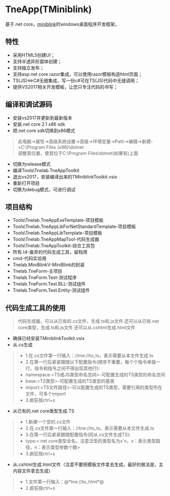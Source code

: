 # TneApp(TMiniblink)
基于.net core，[miniblink](http://miniblink.net/)的windows桌面程序开发框架。
## 特性
* 采用HTML5创建UI；
* 支持半透异形窗体创建；
* 支持独立发布；
* 支持asp.net core razor集成，可以使用razor模板构造html页面；
* TS(JS)<=>C#无缝集成，写一份c#可在TS(JS)代码中无缝调用；
* 提供VS2017相关开发模板，让您只专注代码的书写；
## 编译和调试源码
* 安装vs2017并更新到最新版本
* 安装.net core 2.1 x86 sdk
* 把.net core sdk切换到x86模式
> 此电脑->属性->高级系统设置->高级->环境变量->Path->编辑->新建->C:\Program Files (x86)\dotnet\
> 调整其位置，使其位于C:\Program Files\dotnet\(如果有)上面
* 切换为release模式
* 编译Tools\Tnelab.TneAppToolkit
* 退出vs2017，安装编译出来的TMiniblinkToolkit.vsix
* 重新打开项目
* 切换为debug模式，可进行调试
## 项目结构
* Tools\Tnelab.TneAppExeTemplate-项目模板
* Tools\Tnelab.TneAppLibForNetStandardTemplate-项目模板
* Tools\Tnelab.TneAppLibTemplate-项目模板
* Tools\Tnelab.TneAppMapTool-代码生成器
* Tools\Tnelab.TneAppToolkit-综合工具包
* 所有.t4-废弃的代码生成工具，留档用
* cmd-代码实验用
* Tnelab.MiniBlinkV-MiniBlink的封装
* Tnelab.TneForm-主项目
* Tnelab.TneForm.Test-测试程序
* Tnelab.TneForm.Test.BLL-测试组件
* Tnelab.TneForm.Test.Entity-测试组件
## 代码生成工具的使用
> 代码生成器，可以从已有的.cs文件，生成.ts和.js文件
> 还可以从已有.net core类型，生成.ts和.js文件
> 还可以从.cshtml生成.html文件
* 确保已经安装TMiniblinkToolkit.vsix
* 从.cs生成
> * 1.在.cs文件第一行输入：//tne://to_ts，表示需要从本文件生成.ts
> * 2.在第一行后紧紧跟随以下配置指令(顺序不重要，每个个指令单独一行，指令和指令之间不得出现其他行):
> * namespace:<TS或JS类型命名空间>-可配置生成的TS类型的命名空间
> * base:<TS类型>-可配置生成的TS类型的基类
> * import:<TS文件路径>-可以配置生成的TS类型，需要引用的类型所在文件，可多个import
> * 3.疯狂按ctrl+s
* 从已有的.net core类型生成.TS
> * 1.新建一个空的.cs文件
> * 2.在.cs文件第一行输入：//tne://to_ts，表示需要从本文件生成.ts
> * 3.在第一行后紧紧跟随配置指令(同从.cs文件生成TS):
> * type:<.net core类型全名，注意泛型的类型名为x`n，x：表示类型路径，n：表示类型参数个数>
> * 3.疯狂按ctrl+s
* 从.cshtml生成.html文件（注意不要把模板文件拿去生成，最好的做法是，主内容文件拿去生成）
> * 1.文件第一行输入：@\*tne://to_html\*@
> * 2.疯狂按ctrl+s
